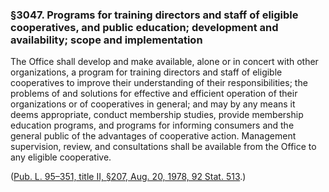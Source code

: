 ### §3047. Programs for training directors and staff of eligible cooperatives, and public education; development and availability; scope and implementation ###

The Office shall develop and make available, alone or in concert with other organizations, a program for training directors and staff of eligible cooperatives to improve their understanding of their responsibilities; the problems of and solutions for effective and efficient operation of their organizations or of cooperatives in general; and may by any means it deems appropriate, conduct membership studies, provide membership education programs, and programs for informing consumers and the general public of the advantages of cooperative action. Management supervision, review, and consultations shall be available from the Office to any eligible cooperative.

([Pub. L. 95–351, title II, §207, Aug. 20, 1978, 92 Stat. 513](/statviewer.htm?volume=92&page=513).)